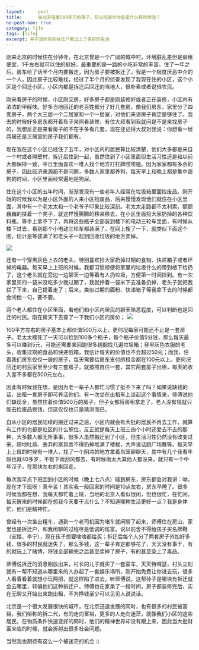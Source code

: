 ```yaml
---
layout:     post
title:      在北京住着500多万的房子，却以捡破烂为生是什么样的体验？
no-post-nav: true
category: life
tags: [life]
excerpt: 并不是所有的拆迁户都过上了美好的生活
---
```


刚来北京的时候住在分钟寺，在北京曾是一个广阔的城中村，环境脏乱差但是房租便宜，1千左右就可以住的挺好，最重要的是一路的小吃非常的丰富。住了一年之后，房东给了话半个月内要搬走，因为房子要被拆迁了。我是一个极度厌恶中介的一个人，因此房子比较难找，经过了半个月的侦查发现了我现在住的小区，这个小区是个回迁小区，小区内都是拆迁后回迁的当地人，很朴素或者说很农民。

刚来看房子的时候，小区刚交房，好多房子都是刚装修好或者正在装修，小区内有浓浓的甲醛味。好多当地回迁的老百姓都分了好几套房，像我们房东，家里分了四套房子，两个大三居一个二居室和一个一居室，对他们来讲房子肯定是够住了。我去的时候好多房东都开着车子来照看装修，有位大叔看到我就问是不是来找房子的，我想反正是来看房子的不在乎多看几套，现在还记得大叔对我说：你想看一居两居还是三居室的房子我们都有。

现在我在这个小区已经住了五年，对小区内的居民算比较清楚，他们大多都是来自一个村或者隔壁村，拆迁后住到一起，虽然住到了小区里面但生活习性还是和以前大都保持一致，平日里面喜欢一堆人找个地方打打牌唠唠嗑。因为家家都有多余的房子，因此经济来源都不是问题，多数人家里都养狗，每天早上和晚上都是集中遛狗的时间，小区里面经常遍地是狗屎。

住在这个小区的五年时间，渐渐发现有一些老年人经常在垃圾箱里面捡废品。刚开始的时候我以为是小区外面的人来小区捡废品，后来慢慢发现他们就住在小区里面，其中有一个老太太和一个老爷子印象比较深刻。老太太走路都不太利索，颤颤巍巍的扶着一个凳子，就这样慢腾腾的移来移去，在小区里面捡大家扔掉的各种饮料瓶，等手上拿不下了，再将这些瓶子全部装到楼下的电动三轮车里面，有时候从楼下过去，看到那个小电动三轮车都装满了。在网上搜了一下，就类似下面这个图，估计是等装满了和老头子一起到回收垃圾的地方卖掉。

![](http://favorites.ren/assets/images/2018/life/sanlunche.jpeg)

还有一个穿黑灰色上衣的老头，特别喜欢捡大家扔掉过期的食物、快递箱子或者坏掉的电器。每天早上上班的时候，我都习惯顺便将家里的垃圾什么的带到楼下给扔了，这个老头就在旁边一边聊天一边等着有人扔垃圾，方便第一时间捡到。有一次家里买的一袋米没吃多少就过期了，我就拎着一袋米下去准备扔掉，老头子就把我拦了下来，自己提着走了；后来，类似过期的面粉、快递箱子等我拿下去的时候都会问他一句，要不要。

两个老人都住在小区里面，看他们和小区内居民的聊天熟悉程度，可以判断也是回迁的村民。刚在房天下去查了一下我们小区的房价；
![](http://favorites.ren/assets/images/2018/life/fangzi.jpeg)

100平方左右的房子基本上都价值500万以上，更何况每家可能还不止是一套房子。老太太撑死了一天可以捡到100多个瓶子，每个瓶子价值5分钱，那么每天最多可以赚到5元，可能还需要来回跑很多趟翻找几遍垃圾箱；穿黑灰色衣服的老头，收集过期的食品和快递纸箱，我估计每天的价值也不会超过50元；而我，住着我们房东仅仅一居的房子，每天需要给房东支付的租金都在100元以上。更何况回迁的村民家里至少有三套房子，就按照自住一套，其它两套房子出租，每天的收入差不多都在500元左右。

因此有时候我在想，是因为老一辈子人都忙习惯了挺不下来了吗？如果说缺钱的话，出租一套房子即可养活他们。有一次坐在出租车上谈起这个事情来，师傅说他们缺现金，虽然住着价值500万的房子，但子女都将房租拿走了，老人没有钱就只能去捡废品换钱，但这仅仅也只是猜测而已。

自从小区的居民陆续的搬迁过来之后，小区内就会有大批的居民不再去工作，就算有工作的也都是社区的什么职位，反正就是每天上班三四个小时还爱去不去的那种，大多数人都无所事事，很多人虽然搬迁到了小区，但生活习性仍然没有改变过来，随地吐痰、丢弃的家具舍不得扔掉堆满了楼梯，大声说话跳广场舞等。每天早上上班的时候有一堆人，找了一个阴凉的地方拿着鸟笼聊聊天，其中有几个我看年龄也就40多岁，不管下雨刮风都去，有时候雨太大其他人都没来，就只有一个中年汉子，在那块左右的来回走。

每次我早点下班回到小区的时候（晚上七八点）碰到房东，房东都会对我讲：呦，现在才下班呀！真辛苦！其实我一般回家的时间是10点左右，房东早睡了。很多时候我都在想，我每天都忙着上班，当地的北京人看似很闲，但也很忙，在忙闲，每天醒来的时候都在想我今天要干点什么？不知道哪种生活更好一点？我是身体忙，他们是精神忙。

曾经有一次坐出粗车，遇到一个老司机因为堵车就闲聊了起来，师傅住在房山，家里也是拆迁户，和我闲聊的过程尽是低调的炫富。说以前舍不得给孩子买名牌鞋（安踏、李宁），现在孩子想要啥啥都给买；拆迁后每个人分了两套房子外加好多钱，很多的村民就迷失了，那么多钱，这一辈子肯定都够花了，天天没有事干，有的就玩上了赌博，将钱全部输完之后甚至卖掉了房子，有的甚至染上了毒品。

师傅说拆迁的消息刚放出来，村长的儿子就买了一套豪车，天天特嘚瑟，村头立刻就有一帮不知道从哪里来的人办起了一套娱乐场所，刚开始免费让你进去玩，很多人看着看着就想小玩两把，就这样陷了进去。听师傅说，这帮孙子是哪块有拆迁就会去哪里，转骗他们这种拆迁户。师傅也在家呆了一段时间，房子都装修完后，实在无聊又开始出来跑出租，不为挣钱至少可以见见人说说话。

北京是一个很大发展很快的城市，在北京迅速发展的同时，也有很多的村民被富裕，我们俗称的拆二代，有的走向富裕，更多的人走向迷茫，就像我们小区的这些居民，在物质条件快速变好的同时，他们的精神世界却没有跟上来，因此当大批财富来临的时候，就会折射出很多社会问题。

当然我也期待有这么一个被迷茫的机会 :)




